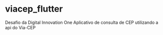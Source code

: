 # viacep_flutter
Desafio da Digital Innovation One
Aplicativo de consulta de CEP utilizando a api do Via-CEP
